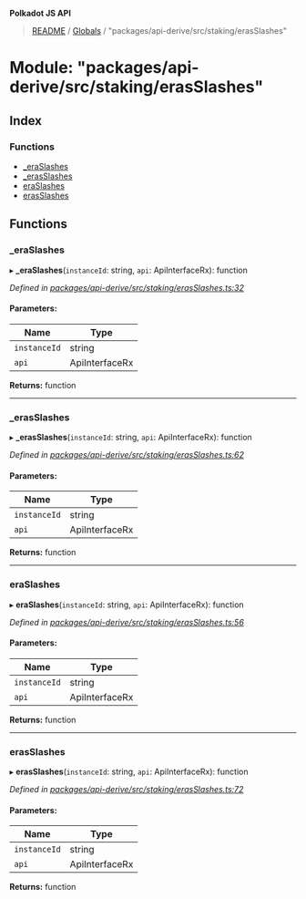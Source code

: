 **Polkadot JS API**

> [README](../README.md) / [Globals](../globals.md) / "packages/api-derive/src/staking/erasSlashes"

# Module: "packages/api-derive/src/staking/erasSlashes"

## Index

### Functions

* [\_eraSlashes](_packages_api_derive_src_staking_erasslashes_.md#_eraslashes)
* [\_erasSlashes](_packages_api_derive_src_staking_erasslashes_.md#_erasslashes)
* [eraSlashes](_packages_api_derive_src_staking_erasslashes_.md#eraslashes)
* [erasSlashes](_packages_api_derive_src_staking_erasslashes_.md#erasslashes)

## Functions

### \_eraSlashes

▸ **_eraSlashes**(`instanceId`: string, `api`: ApiInterfaceRx): function

*Defined in [packages/api-derive/src/staking/erasSlashes.ts:32](https://github.com/polkadot-js/api/blob/9d548f787/packages/api-derive/src/staking/erasSlashes.ts#L32)*

#### Parameters:

Name | Type |
------ | ------ |
`instanceId` | string |
`api` | ApiInterfaceRx |

**Returns:** function

___

### \_erasSlashes

▸ **_erasSlashes**(`instanceId`: string, `api`: ApiInterfaceRx): function

*Defined in [packages/api-derive/src/staking/erasSlashes.ts:62](https://github.com/polkadot-js/api/blob/9d548f787/packages/api-derive/src/staking/erasSlashes.ts#L62)*

#### Parameters:

Name | Type |
------ | ------ |
`instanceId` | string |
`api` | ApiInterfaceRx |

**Returns:** function

___

### eraSlashes

▸ **eraSlashes**(`instanceId`: string, `api`: ApiInterfaceRx): function

*Defined in [packages/api-derive/src/staking/erasSlashes.ts:56](https://github.com/polkadot-js/api/blob/9d548f787/packages/api-derive/src/staking/erasSlashes.ts#L56)*

#### Parameters:

Name | Type |
------ | ------ |
`instanceId` | string |
`api` | ApiInterfaceRx |

**Returns:** function

___

### erasSlashes

▸ **erasSlashes**(`instanceId`: string, `api`: ApiInterfaceRx): function

*Defined in [packages/api-derive/src/staking/erasSlashes.ts:72](https://github.com/polkadot-js/api/blob/9d548f787/packages/api-derive/src/staking/erasSlashes.ts#L72)*

#### Parameters:

Name | Type |
------ | ------ |
`instanceId` | string |
`api` | ApiInterfaceRx |

**Returns:** function
